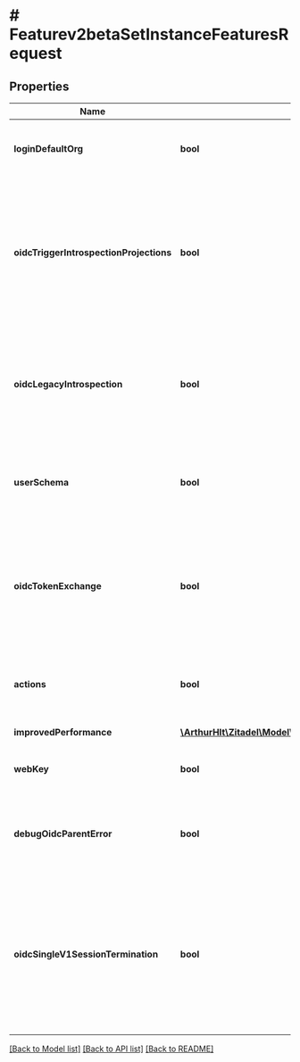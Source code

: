 # # Featurev2betaSetInstanceFeaturesRequest

## Properties

Name | Type | Description | Notes
------------ | ------------- | ------------- | -------------
**loginDefaultOrg** | **bool** | The login UI will use the settings of the default org (and not from the instance) if no organization context is set | [optional]
**oidcTriggerIntrospectionProjections** | **bool** | Enable projection triggers during an introspection request. This can act as workaround if there are noticeable consistency issues in the introspection response but can have an impact on performance. We are planning to remove triggers for introspection requests in the future. Please raise an issue if you needed to enable this feature. | [optional]
**oidcLegacyIntrospection** | **bool** | We have recently refactored the introspection endpoint for performance reasons. This feature can be used to rollback to the legacy implementation if unexpected bugs arise. Please raise an issue if you needed to enable this feature. | [optional]
**userSchema** | **bool** | User Schemas allow to manage data schemas of user. If the flag is enabled, you&#39;ll be able to use the new API and its features. Note that it is still in an early stage. | [optional]
**oidcTokenExchange** | **bool** | Enable the experimental &#x60;urn:ietf:params:oauth:grant-type:token-exchange&#x60; grant type for the OIDC token endpoint. Token exchange can be used to request tokens with a lesser scope or impersonate other users. See the security policy to allow impersonation on an instance. | [optional]
**actions** | **bool** | Actions allow to manage data executions and targets. If the flag is enabled, you&#39;ll be able to use the new API and its features. Note that it is still in an early stage. | [optional]
**improvedPerformance** | [**\ArthurHlt\Zitadel\Model\Featurev2betaImprovedPerformance[]**](Featurev2betaImprovedPerformance.md) | Improves performance of specified execution paths. | [optional]
**webKey** | **bool** | Enable the webkey/v3alpha API. The first time this feature is enabled, web keys are generated and activated. | [optional]
**debugOidcParentError** | **bool** | Return parent errors to OIDC clients for debugging purposes. Parent errors may contain sensitive data or unwanted details about the system status of zitadel. Only enable if really needed. | [optional]
**oidcSingleV1SessionTermination** | **bool** | If the flag is enabled, you&#39;ll be able to terminate a single session from the login UI by providing an id_token with a &#x60;sid&#x60; claim as id_token_hint on the end_session endpoint. Note that currently all sessions from the same user agent (browser) are terminated in the login UI. Sessions managed through the Session API already allow the termination of single sessions. | [optional]

[[Back to Model list]](../../README.md#models) [[Back to API list]](../../README.md#endpoints) [[Back to README]](../../README.md)
